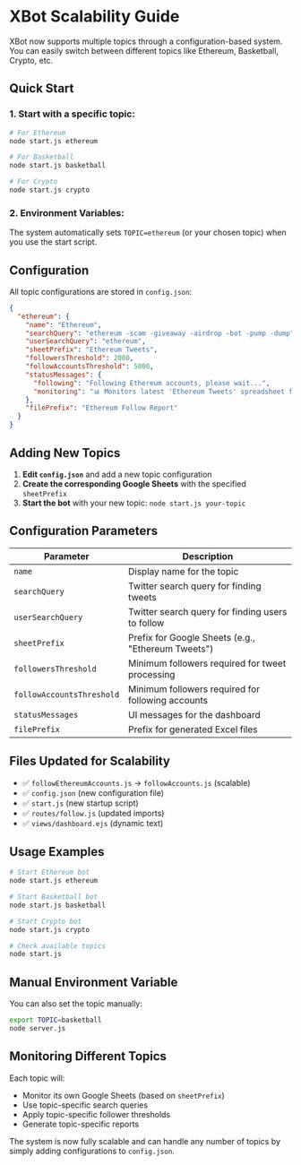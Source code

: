 # XBot Scalability Guide

XBot now supports multiple topics through a configuration-based system. You can easily switch between different topics like Ethereum, Basketball, Crypto, etc.

## Quick Start

### 1. Start with a specific topic:
```bash
# For Ethereum
node start.js ethereum

# For Basketball  
node start.js basketball

# For Crypto
node start.js crypto
```

### 2. Environment Variables:
The system automatically sets `TOPIC=ethereum` (or your chosen topic) when you use the start script.

## Configuration

All topic configurations are stored in `config.json`:

```json
{
  "ethereum": {
    "name": "Ethereum",
    "searchQuery": "ethereum -scam -giveaway -airdrop -bot -pump -dump",
    "userSearchQuery": "ethereum",
    "sheetPrefix": "Ethereum Tweets",
    "followersThreshold": 2000,
    "followAccountsThreshold": 5000,
    "statusMessages": {
      "following": "Following Ethereum accounts, please wait...",
      "monitoring": "📊 Monitors latest 'Ethereum Tweets' spreadsheet for new rows"
    },
    "filePrefix": "Ethereum Follow Report"
  }
}
```

## Adding New Topics

1. **Edit `config.json`** and add a new topic configuration
2. **Create the corresponding Google Sheets** with the specified `sheetPrefix`
3. **Start the bot** with your new topic: `node start.js your-topic`

## Configuration Parameters

| Parameter | Description |
|-----------|-------------|
| `name` | Display name for the topic |
| `searchQuery` | Twitter search query for finding tweets |
| `userSearchQuery` | Twitter search query for finding users to follow |
| `sheetPrefix` | Prefix for Google Sheets (e.g., "Ethereum Tweets") |
| `followersThreshold` | Minimum followers required for tweet processing |
| `followAccountsThreshold` | Minimum followers required for following accounts |
| `statusMessages` | UI messages for the dashboard |
| `filePrefix` | Prefix for generated Excel files |

## Files Updated for Scalability

- ✅ `followEthereumAccounts.js` → `followAccounts.js` (scalable)
- ✅ `config.json` (new configuration file)
- ✅ `start.js` (new startup script)
- ✅ `routes/follow.js` (updated imports)
- ✅ `views/dashboard.ejs` (dynamic text)

## Usage Examples

```bash
# Start Ethereum bot
node start.js ethereum

# Start Basketball bot  
node start.js basketball

# Start Crypto bot
node start.js crypto

# Check available topics
node start.js
```

## Manual Environment Variable

You can also set the topic manually:
```bash
export TOPIC=basketball
node server.js
```

## Monitoring Different Topics

Each topic will:
- Monitor its own Google Sheets (based on `sheetPrefix`)
- Use topic-specific search queries
- Apply topic-specific follower thresholds
- Generate topic-specific reports

The system is now fully scalable and can handle any number of topics by simply adding configurations to `config.json`. 